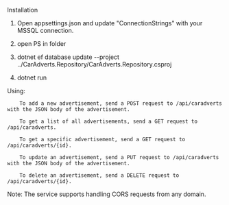 Installation

1) Open appsettings.json and update "ConnectionStrings" with your MSSQL connection.

2) open PS in folder 

3) dotnet ef database update --project ../CarAdverts.Repository/CarAdverts.Repository.csproj

4) dotnet run

Using:

        To add a new advertisement, send a POST request to /api/caradverts with the JSON body of the advertisement.

        To get a list of all advertisements, send a GET request to /api/caradverts.

        To get a specific advertisement, send a GET request to /api/caradverts/{id}.

        To update an advertisement, send a PUT request to /api/caradverts with the JSON body of the advertisement.

        To delete an advertisement, send a DELETE request to /api/caradverts/{id}.

Note:
The service supports handling CORS requests from any domain.
